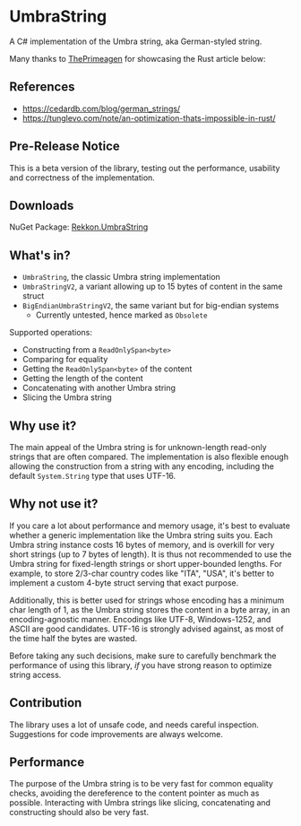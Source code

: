# UmbraString

A C# implementation of the Umbra string, aka German-styled string.

Many thanks to [ThePrimeagen](https://github.com/ThePrimeagen) for showcasing the Rust article below:

## References

- https://cedardb.com/blog/german_strings/
- https://tunglevo.com/note/an-optimization-thats-impossible-in-rust/

## Pre-Release Notice

This is a beta version of the library, testing out the performance, usability and correctness
of the implementation.

## Downloads

NuGet Package: [Rekkon.UmbraString](https://www.nuget.org/packages/Rekkon.UmbraString/)

## What's in?

- `UmbraString`, the classic Umbra string implementation
- `UmbraStringV2`, a variant allowing up to 15 bytes of content in the same struct
- `BigEndianUmbraStringV2`, the same variant but for big-endian systems
  - Currently untested, hence marked as `Obsolete`

Supported operations:
- Constructing from a `ReadOnlySpan<byte>`
- Comparing for equality
- Getting the `ReadOnlySpan<byte>` of the content
- Getting the length of the content
- Concatenating with another Umbra string
- Slicing the Umbra string

## Why use it?

The main appeal of the Umbra string is for unknown-length read-only strings that are often
compared. The implementation is also flexible enough allowing the construction from
a string with any encoding, including the default `System.String` type that uses UTF-16.

## Why not use it?

If you care a lot about performance and memory usage, it's best to evaluate whether a
generic implementation like the Umbra string suits you. Each Umbra string instance costs
16 bytes of memory, and is overkill for very short strings (up to 7 bytes of length).
It is thus not recommended to use the Umbra string for fixed-length strings or short
upper-bounded lengths. For example, to store 2/3-char country codes like "ITA", "USA",
it's better to implement a custom 4-byte struct serving that exact purpose.

Additionally, this is better used for strings whose encoding has a minimum char length of 1,
as the Umbra string stores the content in a byte array, in an encoding-agnostic manner.
Encodings like UTF-8, Windows-1252, and ASCII are good candidates. UTF-16 is strongly advised
against, as most of the time half the bytes are wasted.

Before taking any such decisions, make sure to carefully benchmark the performance of using
this library, *if* you have strong reason to optimize string access.

## Contribution

The library uses a lot of unsafe code, and needs careful inspection.
Suggestions for code improvements are always welcome.

## Performance

The purpose of the Umbra string is to be very fast for common equality checks, avoiding
the dereference to the content pointer as much as possible. Interacting with Umbra strings
like slicing, concatenating and constructing should also be very fast.
